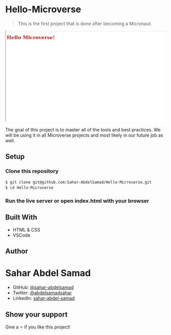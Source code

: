 # Hello-Microverse

> This is the first project that is done after becoming a Micronaut.

![screenshot](screenshot.png)

The goal of this project is to master all of the tools and best practices. We will be using it in all Microverse projects and most likely in our future job as well.

## Setup

### Clone this repository

```bash
$ git clone git@github.com:Sahar-AbdelSamad/Hello-Microverse.git
$ cd Hello-Microverse
```
### Run the live server or open index.html with your browser
## Built With

- HTML & CSS
- VSCode

## Author

# Sahar Abdel Samad

- GitHub: [@sahar-abdelsamad](https://github.com/Sahar-AbdelSamad)
- Twitter: [@abdelsamadsahar](https://twitter.com/AbdelSamadSahar)
- LinkedIn: [sahar-abdel-samad](https://www.linkedin.com/in/sahar-abdel-samad/)

## Show your support

Give a ⭐️ if you like this project!